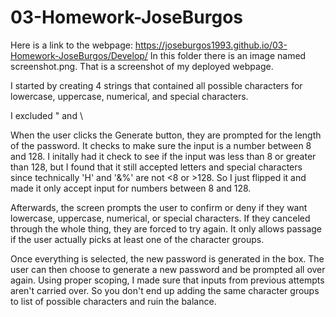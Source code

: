 # 03-Homework-JoseBurgos

Here is a link to the webpage: https://joseburgos1993.github.io/03-Homework-JoseBurgos/Develop/
In this folder there is an image named screenshot.png. That is a screenshot of my deployed webpage.

I started by creating 4 strings that contained all possible characters for lowercase, uppercase, numerical, and special characters.

I excluded " and \

When the user clicks the Generate button, they are prompted for the length of the password. It checks to make sure the input is a number between 8 and 128. I initally had it check to see if the input was less than 8 or greater than 128, but I found that it still accepted letters and special characters since technically 'H' and '&%' are not <8 or >128. So I just flipped it and made it only accept input for numbers between 8 and 128.

Afterwards, the screen prompts the user to confirm or deny if they want lowercase, uppercase, numerical, or special characters. If they canceled through the whole thing, they are forced to try again. It only allows passage if the user actually picks at least one of the character groups.

Once everything is selected, the new password is generated in the box. The user can then choose to generate a new password and be prompted all over again. Using proper scoping, I made sure that inputs from previous attempts aren't carried over. So you don't end up adding the same character groups to list of possible characters and ruin the balance.
